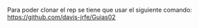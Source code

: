 Para poder clonar el rep se tiene que usar el siguiente comando: https://github.com/davis-jrfe/Guias02
